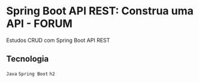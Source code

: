 # Spring Boot API REST: Construa uma API - FORUM

Estudos CRUD com Spring Boot API REST



## Tecnologia

`Java` `Spring Boot` `h2`
 